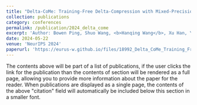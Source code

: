 ```yaml
---
title: "Delta-CoMe: Training-Free Delta-Compression with Mixed-Precision for Large Language Models"
collection: publications
category: conferences
permalink: /publication/2024_delta_come
excerpt: 'Author: Bowen Ping, Shuo Wang, <b>Hanqing Wang</b>, Xu Han, Yuzhuang Xu, Yukun Yan, Yun Chen, Baobao Chang, Zhiyuan Liu, Maosong Sun'
date: 2024-05-22
venue: 'NeurIPS 2024'
paperurl: 'https://eurus-w.github.io/files/18992_Delta_CoMe_Training_Free.pdf'
---
```


The contents above will be part of a list of publications, if the user clicks the link for the publication than the contents of section will be rendered as a full page, allowing you to provide more information about the paper for the reader. When publications are displayed as a single page, the contents of the above "citation" field will automatically be included below this section in a smaller font.
